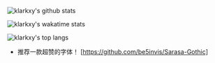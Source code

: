 ![klarkxy's github stats](https://github-readme-stats.vercel.app/api?username=klarkxy&show_icons=true&count_private=true) 

![klarkxy's wakatime stats](https://github-readme-stats.vercel.app/api/wakatime?username=klarkxy)

![klarkxy's top langs](https://github-readme-stats.vercel.app/api/top-langs/?username=klarkxy&layout=compact&langs_count=8)


* 推荐一款超赞的字体！
[https://github.com/be5invis/Sarasa-Gothic]

